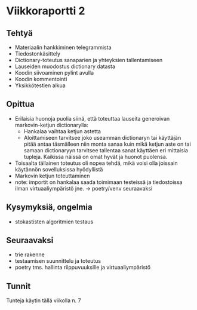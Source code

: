 # Viikkoraportti 2
## Tehtyä
* Materiaalin hankkiminen telegrammista
* Tiedostonkäsittely
* Dictionary-toteutus sanaparien ja yhteyksien tallentamiseen
* Lauseiden muodostus dictionary datasta
* Koodin siivoaminen pylint avulla
* Koodin kommentointi
* Yksikkötestien alkua

## Opittua
* Erilaisia huonoja puolia siinä, että toteuttaa lauseita generoivan markovin-ketjun dictionarylla:
    * Hankalaa vaihtaa ketjun astetta
    * Aloittamiseen tarvitsee joko useamman dictionaryn tai käyttäjän pitää antaa täsmälleen niin monta sanaa kuin mikä ketjun aste on tai samaan dictionaryyn tarvitsee tallentaa sanat käyttäen eri mittaisia tupleja. Kaikissa näissä on omat hyvät ja huonot puolensa.
* Toisaalta tällainen toteutus oli nopea tehdä, mikä voisi olla joissain käytännön sovelluksissa hyödyllistä
* Markovin ketjun toteuttaminen
* note: importit on hankalaa saada toimimaan testeissä ja tiedostoissa ilman virtuaaliympäristö jne. -> poetry/venv seuraavaksi

## Kysymyksiä, ongelmia
* stokastisten algoritmien testaus

## Seuraavaksi
* trie rakenne
* testaamisen suunnittelu ja toteutus
* poetry tms. hallinta riippuvuuksille ja virtuaaliympäristö

## Tunnit
Tunteja käytin tällä viikolla n. 7
